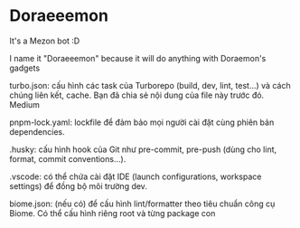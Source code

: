 # Doraeeemon

It's a Mezon bot :D

I name it "Doraeeemon" because it will do anything with Doraemon's gadgets

turbo.json: cấu hình các task của Turborepo (build, dev, lint, test…) và cách chúng liên kết, cache. Bạn đã chia sẻ nội dung của file này trước đó. 
Medium

pnpm-lock.yaml: lockfile để đảm bảo mọi người cài đặt cùng phiên bản dependencies.

.husky: cấu hình hook của Git như pre-commit, pre-push (dùng cho lint, format, commit conventions...).

.vscode: có thể chứa cài đặt IDE (launch configurations, workspace settings) để đồng bộ môi trường dev.

biome.json: (nếu có) để cấu hình lint/formatter theo tiêu chuẩn công cụ Biome. Có thể cấu hình riêng root và từng package con